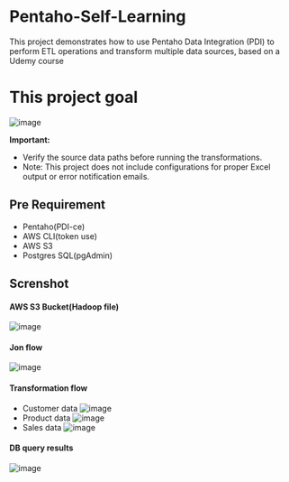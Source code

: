 # Pentaho-Self-Learning
This project demonstrates how to use Pentaho Data Integration (PDI) to perform ETL operations and transform multiple data sources, based on a Udemy course

# This project goal
![image](https://github.com/user-attachments/assets/b78af872-5daa-48f3-ad65-936ec7f267b3)

**Important:**
* Verify the source data paths before running the transformations.
* Note: This project does not include configurations for proper Excel output or error notification emails.

## Pre Requirement
- Pentaho(PDI-ce)
- AWS CLI(token use)
- AWS S3
- Postgres SQL(pgAdmin)


## Screnshot  
#### AWS S3 Bucket(Hadoop file)
![image](https://github.com/user-attachments/assets/6704f1c6-5968-4cdf-9b4b-d8b5d503e575)

#### Jon flow
![image](https://github.com/user-attachments/assets/c0d7bb37-da56-41d0-858b-bcd3b854c01b)

#### Transformation  flow
- Customer data
  ![image](https://github.com/user-attachments/assets/2670076e-34bc-45b8-a84f-a1725bc536d5)
- Product data
  ![image](https://github.com/user-attachments/assets/95a16082-b10c-401f-a680-fbc28bb52f0a)
- Sales data
  ![image](https://github.com/user-attachments/assets/d1e48249-4074-4e95-abeb-71b5f9410515)


#### DB query results
![image](https://github.com/user-attachments/assets/4293be2d-74d6-4b30-9331-5ff33c74d586)

  



